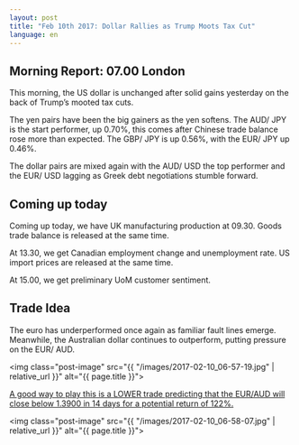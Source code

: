 ```yaml
---
layout: post
title: "Feb 10th 2017: Dollar Rallies as Trump Moots Tax Cut"
language: en
---
```

## Morning Report: 07.00 London

This morning, the US dollar is unchanged after solid gains yesterday on the back of Trump’s mooted tax cuts.

The yen pairs have been the big gainers as the yen softens. The AUD/ JPY is the start performer, up 0.70%, this comes after Chinese trade balance rose more than expected. The GBP/ JPY is up 0.56%, with the EUR/ JPY up 0.46%.

The dollar pairs are mixed again with the AUD/ USD the top performer and the EUR/ USD lagging as Greek debt negotiations stumble forward.

## Coming up today

Coming up today, we have UK manufacturing production at 09.30. Goods trade balance is released at the same time.

At 13.30, we get Canadian employment change and unemployment rate. US import prices are released at the same time.

At 15.00, we get preliminary UoM customer sentiment.

## Trade Idea

The euro has underperformed once again as familiar fault lines emerge. Meanwhile, the Australian dollar continues to outperform, putting pressure on the EUR/ AUD.

<img class="post-image" src="{{ "/images/2017-02-10_06-57-19.jpg" | relative_url }}" alt="{{ page.title }}">

<a href="%LINK%%?currency=GBP&amp;market=major_pairs&amp;duration_amount=14&amp;duration_units=d&amp;amount=10&amp;amount_type=payout&amp;expiry_type=duration&amp;underlying=frxEURAUD&amp;formname=higherlower&amp;barrier=1.3900" target="_blank">A good way to play this is a LOWER trade predicting that the EUR/AUD will close below 1.3900 in 14 days for a potential return of 122%.</a>

<img class="post-image" src="{{ "/images/2017-02-10_06-58-07.jpg" | relative_url }}" alt="{{ page.title }}">
